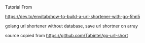 Tutorial From

https://dev.to/envitab/how-to-build-a-url-shortener-with-go-5hn5

golang url shortener without database, save url shortner on array

source copied from https://github.com/Tabintel/go-url-short
